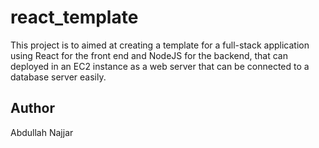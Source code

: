 # react_template

This project is to aimed at creating a template for a full-stack application using React for the front end and NodeJS for the backend, that can deployed in an EC2 instance as a web
server that can be connected to a database server easily.

## Author
Abdullah Najjar
